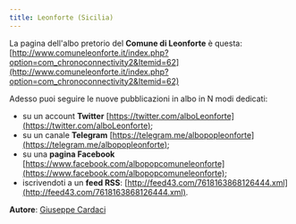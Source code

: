```yaml
---
title: Leonforte (Sicilia)
---
```


La pagina dell'albo pretorio del **Comune di Leonforte** è questa: [http://www.comuneleonforte.it/index.php?option=com_chronoconnectivity2&Itemid=62](http://www.comuneleonforte.it/index.php?option=com_chronoconnectivity2&Itemid=62)

Adesso puoi seguire le nuove pubblicazioni in albo in N modi dedicati:

 * su un account **Twitter** [https://twitter.com/alboLeonforte](https://twitter.com/alboLeonforte);
 * su un canale **Telegram** [https://telegram.me/albopopleonforte](https://telegram.me/albopopleonforte);
 * su una **pagina Facebook** [https://www.facebook.com/albopopcomuneleonforte](https://www.facebook.com/albopopcomuneleonforte);
 * iscrivendoti a un **feed RSS**: [http://feed43.com/7618163868126444.xml](http://feed43.com/7618163868126444.xml).

**Autore**: [Giuseppe Cardaci](https://www.facebook.com/giuseppe.cardaci)
